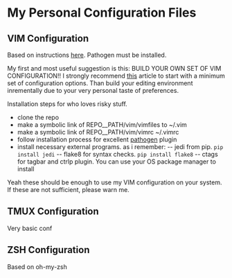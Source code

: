 My Personal Configuration Files
===============================

VIM Configuration
-----------------
Based on instructions [here](http://haridas.in/vim-as-your-ide.html). Pathogen
must be installed.

My first and most useful suggestion is this: BUILD YOUR OWN SET OF VIM
CONFIGURATION!! I strongly recommend [this](http://mislav.uniqpath.com/2011/12/vim-revisited/) article to start with a minimum
set of configuration options. Than build your editing environment inrementally
due to your very personal taste of preferences. 

Installation steps for who loves risky stuff.

- clone the repo 
- make a symbolic link of REPO__PATH/vim/vimfiles to ~/.vim
- make a symbolic link of REPO__PATH/vim/vimrc ~/.vimrc
- follow installation process for excellent [pathogen](https://github.com/tpope/vim-pathogen) plugin
- install necessary external programs. as i remember:
    -- jedi from pip. `pip install jedi`
    -- flake8 for syntax checks. `pip install flake8`
    -- ctags for tagbar and ctrlp plugin. You can use your OS package manager to
install

Yeah these should be enough to use my VIM configuration on your system. If
these are not sufficient, please warn me.

TMUX Configuration
------------------
Very basic conf

ZSH Configuration
-----------------
Based on oh-my-zsh
